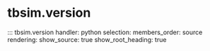 # tbsim.version

::: tbsim.version
    handler: python
    selection:
      members_order: source
    rendering:
      show_source: true
      show_root_heading: true 